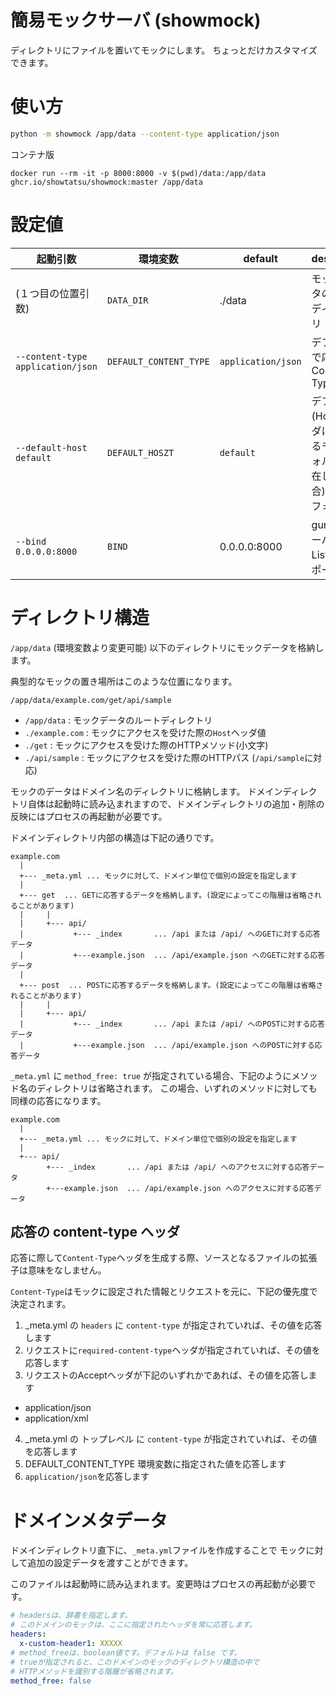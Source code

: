 # 簡易モックサーバ (showmock)

ディレクトリにファイルを置いてモックにします。
ちょっとだけカスタマイズできます。

# 使い方

```sh
python -m showmock /app/data --content-type application/json
```

コンテナ版

```
docker run --rm -it -p 8000:8000 -v $(pwd)/data:/app/data ghcr.io/showtatsu/showmock:master /app/data
```


# 設定値

| 起動引数  | 環境変数    | default          | description                  |
| --------- | -------------------- | ---------------- | ---------------------------- |
| (１つ目の位置引数) | `DATA_DIR`    | ./data         | モックデータのルートディレクトリ |
| `--content-type application/json`  | `DEFAULT_CONTENT_TYPE` | `application/json` | デフォルトで応答するContent-Type |
| `--default-host default`  | `DEFAULT_HOSZT` | `default` | デフォルト(Hostヘッダに適合するモックフォルダが存在しない場合)のモックフォルダ |
| `--bind 0.0.0.0:8000` | `BIND`     | 0.0.0.0:8000   | gunicornサーバがListenするポート |

# ディレクトリ構造

`/app/data` (環境変数より変更可能) 以下のディレクトリにモックデータを格納します。

典型的なモックの置き場所はこのような位置になります。

`/app/data/example.com/get/api/sample`

- `/app/data`   : モックデータのルートディレクトリ
- `./example.com` : モックにアクセスを受けた際の`Host`ヘッダ値
- `./get`         : モックにアクセスを受けた際のHTTPメソッド(小文字)
- `./api/sample` : モックにアクセスを受けた際のHTTPパス (`/api/sample`に対応)

モックのデータはドメイン名のディレクトリに格納します。
ドメインディレクトリ自体は起動時に読み込まれますので、ドメインディレクトリの追加・削除の反映にはプロセスの再起動が必要です。

ドメインディレクトリ内部の構造は下記の通りです。

```
example.com
  |
  +--- _meta.yml ... モックに対して、ドメイン単位で個別の設定を指定します
  |
  +--- get  ... GETに応答するデータを格納します。(設定によってこの階層は省略されることがあります)
  |     |
  |     +--- api/
  |           +--- _index       ... /api または /api/ へのGETに対する応答データ
  |           +---example.json  ... /api/example.json へのGETに対する応答データ
  |
  +--- post  ... POSTに応答するデータを格納します。(設定によってこの階層は省略されることがあります)
  |     |
  |     +--- api/
  |           +--- _index       ... /api または /api/ へのPOSTに対する応答データ
  |           +---example.json  ... /api/example.json へのPOSTに対する応答データ
```

`_meta.yml` に `method_free: true` が指定されている場合、下記のようにメソッド名のディレクトリは省略されます。
この場合、いずれのメソッドに対しても同様の応答になります。

```
example.com
  |
  +--- _meta.yml ... モックに対して、ドメイン単位で個別の設定を指定します
  |
  +--- api/
        +--- _index       ... /api または /api/ へのアクセスに対する応答データ
        +---example.json  ... /api/example.json へのアクセスに対する応答データ
```


## 応答の content-type ヘッダ

応答に際して`Content-Type`ヘッダを生成する際、ソースとなるファイルの拡張子は意味をなしません。

`Content-Type`はモックに設定された情報とリクエストを元に、下記の優先度で決定されます。

1. _meta.yml の `headers` に `content-type` が指定されていれば、その値を応答します
2. リクエストに`required-content-type`ヘッダが指定されていれば、その値を応答します
3. リクエストのAcceptヘッダが下記のいずれかであれば、その値を応答します
  - application/json
  - application/xml
4. _meta.yml の トップレベル に `content-type` が指定されていれば、その値を応答します
5. DEFAULT_CONTENT_TYPE 環境変数に指定された値を応答します
6. `application/json`を応答します



# ドメインメタデータ

ドメインディレクトリ直下に、`_meta.yml`ファイルを作成することで
モックに対して追加の設定データを渡すことができます。

このファイルは起動時に読み込まれます。変更時はプロセスの再起動が必要です。

```yml
# headersは、辞書を指定します。
# このドメインのモックは、ここに指定されたヘッダを常に応答します。
headers:
  x-custom-header1: XXXXX
# method_freeは、boolean値です。デフォルトは false です。
# trueが指定されると、このドメインのモックのディレクトリ構造の中で
# HTTPメソッドを識別する階層が省略されます。
method_free: false
```
